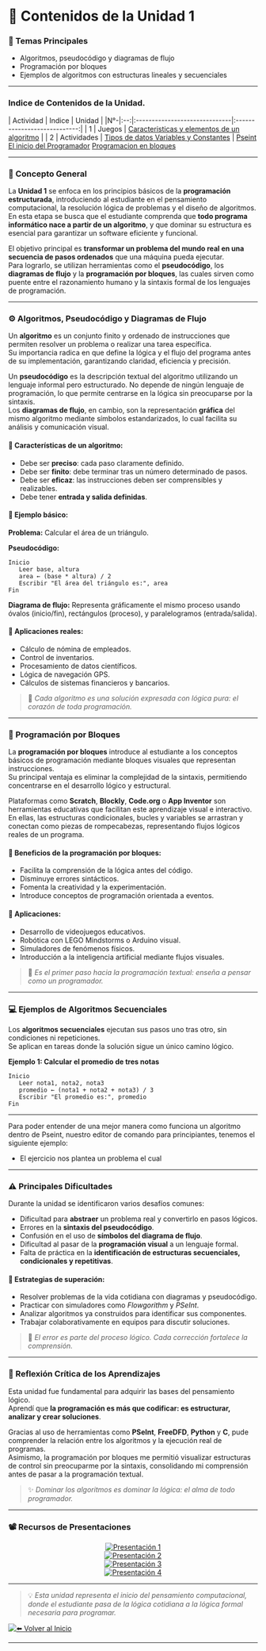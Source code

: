 # 📖 Contenidos de la Unidad 1

### 🔹 Temas Principales
- Algoritmos, pseudocódigo y diagramas de flujo  
- Programación por bloques  
- Ejemplos de algoritmos con estructuras lineales y secuenciales  

---
### Indice de Contenidos de la Unidad.
| Actividad | Indice | Unidad | 
|N°-|:--:|:------------------------------|:----------------------------:|
| 1 | Juegos | [Caracteristicas y elementos de un algoritmo](./Temas/Caracteristicas_y_elementos_de_un_algoritmo.md) |
| 2 | Actividades | [Tipos de datos Variables y Constantes](./Temas/Tipos_de_datos_Variables_y_Constantes.md) |
[Pseint El inicio del Programador](./Temas/Pseint_El_inicio_del_Programador.md)
[Programacion en bloques](./Temas/Programacion_en_bloques.md)

---
### 🧠 Concepto General
La **Unidad 1** se enfoca en los principios básicos de la **programación estructurada**, introduciendo al estudiante en el pensamiento computacional, la resolución lógica de problemas y el diseño de algoritmos.  
En esta etapa se busca que el estudiante comprenda que **todo programa informático nace a partir de un algoritmo**, y que dominar su estructura es esencial para garantizar un software eficiente y funcional.  

El objetivo principal es **transformar un problema del mundo real en una secuencia de pasos ordenados** que una máquina pueda ejecutar.  
Para lograrlo, se utilizan herramientas como el **pseudocódigo**, los **diagramas de flujo** y la **programación por bloques**, las cuales sirven como puente entre el razonamiento humano y la sintaxis formal de los lenguajes de programación.

---

### ⚙️ Algoritmos, Pseudocódigo y Diagramas de Flujo
Un **algoritmo** es un conjunto finito y ordenado de instrucciones que permiten resolver un problema o realizar una tarea específica.  
Su importancia radica en que define la lógica y el flujo del programa antes de su implementación, garantizando claridad, eficiencia y precisión.

Un **pseudocódigo** es la descripción textual del algoritmo utilizando un lenguaje informal pero estructurado. No depende de ningún lenguaje de programación, lo que permite centrarse en la lógica sin preocuparse por la sintaxis.  
Los **diagramas de flujo**, en cambio, son la representación **gráfica** del mismo algoritmo mediante símbolos estandarizados, lo cual facilita su análisis y comunicación visual.  

#### 🔸 Características de un algoritmo:
- Debe ser **preciso**: cada paso claramente definido.  
- Debe ser **finito**: debe terminar tras un número determinado de pasos.  
- Debe ser **eficaz**: las instrucciones deben ser comprensibles y realizables.  
- Debe tener **entrada y salida definidas**.  

#### 🧮 Ejemplo básico:
**Problema:** Calcular el área de un triángulo.  

**Pseudocódigo:**
```plaintext
Inicio
   Leer base, altura
   area ← (base * altura) / 2
   Escribir "El área del triángulo es:", area
Fin
```

**Diagrama de flujo:** Representa gráficamente el mismo proceso usando óvalos (inicio/fin), rectángulos (proceso), y paralelogramos (entrada/salida).

#### 🔹 Aplicaciones reales:
- Cálculo de nómina de empleados.  
- Control de inventarios.  
- Procesamiento de datos científicos.  
- Lógica de navegación GPS.  
- Cálculos de sistemas financieros y bancarios.

> 💬 *Cada algoritmo es una solución expresada con lógica pura: el corazón de toda programación.*

---

### 🧩 Programación por Bloques
La **programación por bloques** introduce al estudiante a los conceptos básicos de programación mediante bloques visuales que representan instrucciones.  
Su principal ventaja es eliminar la complejidad de la sintaxis, permitiendo concentrarse en el desarrollo lógico y estructural.

Plataformas como **Scratch**, **Blockly**, **Code.org** o **App Inventor** son herramientas educativas que facilitan este aprendizaje visual e interactivo.  
En ellas, las estructuras condicionales, bucles y variables se arrastran y conectan como piezas de rompecabezas, representando flujos lógicos reales de un programa.  

#### 🔸 Beneficios de la programación por bloques:
- Facilita la comprensión de la lógica antes del código.  
- Disminuye errores sintácticos.  
- Fomenta la creatividad y la experimentación.  
- Introduce conceptos de programación orientada a eventos.  

#### 🔸 Aplicaciones:
- Desarrollo de videojuegos educativos.  
- Robótica con LEGO Mindstorms o Arduino visual.  
- Simuladores de fenómenos físicos.  
- Introducción a la inteligencia artificial mediante flujos visuales.  

> 🌱 *Es el primer paso hacia la programación textual: enseña a pensar como un programador.*

---

### 💻 Ejemplos de Algoritmos Secuenciales
Los **algoritmos secuenciales** ejecutan sus pasos uno tras otro, sin condiciones ni repeticiones.  
Se aplican en tareas donde la solución sigue un único camino lógico.

**Ejemplo 1: Calcular el promedio de tres notas**
```plaintext
Inicio
   Leer nota1, nota2, nota3
   promedio ← (nota1 + nota2 + nota3) / 3
   Escribir "El promedio es:", promedio
Fin
```
---
Para poder entender de una mejor manera como funciona un algoritmo dentro de Pseint, nuestro editor de comando para principiantes, tenemos el siguiente ejemplo:

* El ejercicio nos plantea un problema el cual 
---

### ⚠️ Principales Dificultades
Durante la unidad se identificaron varios desafíos comunes:
- Dificultad para **abstraer** un problema real y convertirlo en pasos lógicos.  
- Errores en la **sintaxis del pseudocódigo**.  
- Confusión en el uso de **símbolos del diagrama de flujo**.  
- Dificultad al pasar de la **programación visual** a un lenguaje formal.  
- Falta de práctica en la **identificación de estructuras secuenciales, condicionales y repetitivas**.  

#### 🧭 Estrategias de superación:
- Resolver problemas de la vida cotidiana con diagramas y pseudocódigo.  
- Practicar con simuladores como *Flowgorithm* y *PSeInt*.  
- Analizar algoritmos ya construidos para identificar sus componentes.  
- Trabajar colaborativamente en equipos para discutir soluciones.  

> 💪 *El error es parte del proceso lógico. Cada corrección fortalece la comprensión.*

---

### 💭 Reflexión Crítica de los Aprendizajes
Esta unidad fue fundamental para adquirir las bases del pensamiento lógico.  
Aprendí que **la programación es más que codificar: es estructurar, analizar y crear soluciones**.  

Gracias al uso de herramientas como **PSeInt**, **FreeDFD**, **Python** y **C**, pude comprender la relación entre los algoritmos y la ejecución real de programas.  
Asimismo, la programación por bloques me permitió visualizar estructuras de control sin preocuparme por la sintaxis, consolidando mi comprensión antes de pasar a la programación textual.  

> ✨ *Dominar los algoritmos es dominar la lógica: el alma de todo programador.*

---

### 📽️ Recursos de Presentaciones

<div align="center">

[![Presentación 1](https://img.shields.io/badge/🎞️_Presentación_1-blue?style=for-the-badge)](https://docs.google.com/presentation/d/15x-_uSMvtnJZ5LVls6jq9MgNIIHt-Jzk/edit?usp=sharing&ouid=103500463077710805140&rtpof=true&sd=true)  
[![Presentación 2](https://img.shields.io/badge/📊_Presentación_2-green?style=for-the-badge)](https://docs.google.com/presentation/d/1pko741mali6orqm9QMUmXEaSiDf92Qcc/edit?usp=sharing&ouid=103500463077710805140&rtpof=true&sd=true)  
[![Presentación 3](https://img.shields.io/badge/📘_Presentación_3-purple?style=for-the-badge)](https://docs.google.com/presentation/d/14b3xwO87_64AZcFfP4zhrQYh2o5QYAjU/edit?usp=sharing&ouid=103500463077710805140&rtpof=true&sd=true)  
[![Presentación 4](https://img.shields.io/badge/🖥️_Presentación_4-orange?style=for-the-badge)](https://docs.google.com/presentation/d/1diDOqgiZcybY4RhGTRGTjPU8TyhqUMWf/edit?usp=sharing&ouid=103500463077710805140&rtpof=true&sd=true)

</div>

---

> 💡 *Esta unidad representa el inicio del pensamiento computacional, donde el estudiante pasa de la lógica cotidiana a la lógica formal necesaria para programar.*

 <div align="left">

[![⬅️ Volver al Inicio](https://img.shields.io/badge/⬅️_Volver_al_Inicio-blue?style=for-the-badge)](../index.md)

</div>


---


